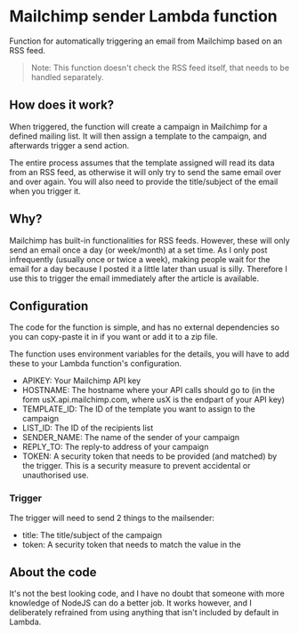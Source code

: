 # Mailchimp sender Lambda function

Function for automatically triggering an email from Mailchimp based on an RSS feed.

> Note: This function doesn't check the RSS feed itself, that needs to be handled separately.

## How does it work?

When triggered, the function will create a campaign in Mailchimp for a defined mailing list. It will then assign a template to the campaign, and afterwards trigger a send action.

The entire process assumes that the template assigned will read its data from an RSS feed, as otherwise it will only try to send the same email over and over again. You will also need to provide the title/subject of the email when you trigger it.

## Why?

Mailchimp has built-in functionalities for RSS feeds. However, these will only send an email once a day (or week/month) at a set time. As I only post infrequently (usually once or twice a week), making people wait for the email for a day because I posted it a little later than usual is silly. Therefore I use this to trigger the email immediately after the article is available.

## Configuration

The code for the function is simple, and has no external dependencies so you can copy-paste it in if you want or add it to a zip file.

The function uses environment variables for the details, you will have to add these to your Lambda function's configuration.

* APIKEY: Your Mailchimp API key
* HOSTNAME: The hostname where your API calls should go to (in the form usX.api.mailchimp.com, where usX is the endpart of your API key)
* TEMPLATE_ID: The ID of the template you want to assign to the campaign
* LIST_ID: The ID of the recipients list
* SENDER_NAME: The name of the sender of your campaign
* REPLY_TO: The reply-to address of your campaign
* TOKEN: A security token that needs to be provided (and matched) by the trigger. This is a security measure to prevent accidental or unauthorised use.

### Trigger

The trigger will need to send 2 things to the mailsender:

* title: The title/subject of the campaign
* token: A security token that needs to match the value in the

## About the code

It's not the best looking code, and I have no doubt that someone with more knowledge of NodeJS can do a better job. It works however, and I deliberately refrained from using anything that isn't included by default in Lambda.
